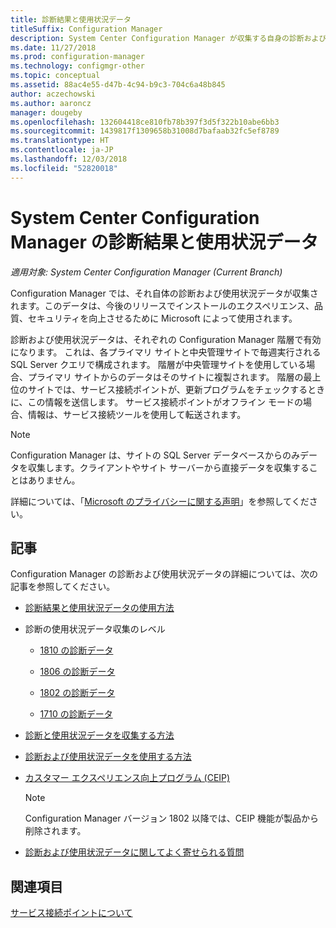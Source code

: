 ```yaml
---
title: 診断結果と使用状況データ
titleSuffix: Configuration Manager
description: System Center Configuration Manager が収集する自身の診断および使用状況データについて説明します。
ms.date: 11/27/2018
ms.prod: configuration-manager
ms.technology: configmgr-other
ms.topic: conceptual
ms.assetid: 88ac4e55-d47b-4c94-b9c3-704c6a48b845
author: aczechowski
ms.author: aaroncz
manager: dougeby
ms.openlocfilehash: 132604418ce810fb78b397f3d5f322b10abe6bb3
ms.sourcegitcommit: 1439817f1309658b31008d7bafaab32fc5ef8789
ms.translationtype: HT
ms.contentlocale: ja-JP
ms.lasthandoff: 12/03/2018
ms.locfileid: "52820018"
---
```

# <a name="diagnostics-and-usage-data-for-system-center-configuration-manager"></a>System Center Configuration Manager の診断結果と使用状況データ

*適用対象: System Center Configuration Manager (Current Branch)*

Configuration Manager では、それ自体の診断および使用状況データが収集されます。このデータは、今後のリリースでインストールのエクスペリエンス、品質、セキュリティを向上させるために Microsoft によって使用されます。  

 診断および使用状況データは、それぞれの Configuration Manager 階層で有効になります。 これは、各プライマリ サイトと中央管理サイトで毎週実行される SQL Server クエリで構成されます。 階層が中央管理サイトを使用している場合、プライマリ サイトからのデータはそのサイトに複製されます。 階層の最上位のサイトでは、サービス接続ポイントが、更新プログラムをチェックするときに、この情報を送信します。 サービス接続ポイントがオフライン モードの場合、情報は、サービス接続ツールを使用して転送されます。  

> [!NOTE]  
>  Configuration Manager は、サイトの SQL Server データベースからのみデータを収集します。クライアントやサイト サーバーから直接データを収集することはありません。  

 詳細については、「[Microsoft のプライバシーに関する声明](https://go.microsoft.com/fwlink/?LinkID=626527)」を参照してください。  

## <a name="articles"></a>記事
 Configuration Manager の診断および使用状況データの詳細については、次の記事を参照してください。  

-   [診断結果と使用状況データの使用方法](/sccm/core/plan-design/diagnostics/how-diagnostics-and-usage-data-is-used)  

-   診断の使用状況データ収集のレベル
    - [1810 の診断データ](/sccm/core/plan-design/diagnostics/levels-of-diagnostic-usage-data-collection-1810)  

    - [1806 の診断データ](/sccm/core/plan-design/diagnostics/levels-of-diagnostic-usage-data-collection-1806)  

    - [1802 の診断データ](/sccm/core/plan-design/diagnostics/levels-of-diagnostic-usage-data-collection-1802)  
    
    - [1710 の診断データ](/sccm/core/plan-design/diagnostics/levels-of-diagnostic-usage-data-collection-1710)  

-   [診断と使用状況データを収集する方法](/sccm/core/plan-design/diagnostics/how-diagnostics-and-usage-data-is-collected)  

-   [診断および使用状況データを使用する方法](/sccm/core/plan-design/diagnostics/view-diagnostics-and-usage-data)  

-   [カスタマー エクスペリエンス向上プログラム (CEIP)](/sccm/core/plan-design/diagnostics/customer-experience-improvement-program-ceip)  

     > [!Note]  
     > Configuration Manager バージョン 1802 以降では、CEIP 機能が製品から削除されます。  


-   [診断および使用状況データに関してよく寄せられる質問](/sccm/core/understand/frequently-asked-questions-about-diagnostics-and-usage-data)  



## <a name="see-also"></a>関連項目  
 [サービス接続ポイントについて](/sccm/core/servers/deploy/configure/about-the-service-connection-point)
